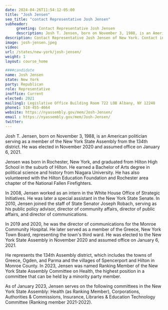 ```yaml
---
date: 2024-04-26T11:54:12-05:00
title: "Josh Jensen"
seo_title: "contact Representative Josh Jensen"
subheader:
     greeting: Contact Representative Josh Jensen
     description: Josh T. Jensen, born on November 3, 1988, is an American politician serving as a member of the New York State Assembly from the 134th district. He was elected in November 2020 and assumed office on January 6, 2021.
description: Contact Representative Josh Jensen of New York. Contact information for Josh Jensen includes email address, phone number, and mailing address.
image: josh-jensen.jpeg
video:
url: /states/new-york/josh-jensen/
weight: 1
layout: course_home

####candidate
name: Josh Jensen
state: New York
party: Republican
role: Representative
inoffice: Current
elected: 2021
mailing1: Legislative Office Building Room 722 LOB Albany, NY 12248
phone1: 518-455-4664
website: https://nyassembly.gov/mem/Josh-Jensen/
email : https://nyassembly.gov/mem/Josh-Jensen/
twitter: 
---
```

Josh T. Jensen, born on November 3, 1988, is an American politician serving as a member of the New York State Assembly from the 134th district. He was elected in November 2020 and assumed office on January 6, 2021.

Jensen was born in Rochester, New York, and graduated from Hilton High School in the suburb of Hilton. He earned a Bachelor of Arts degree in political science and history from Niagara University. He has also volunteered with the Hilton Education Foundation and Rochester area chapter of the National Fallen Firefighters.

In 2008, Jensen worked as an intern in the White House Office of Strategic Initiatives. He was later a special assistant in the New York State Senate. In 2010, Jensen joined the staff of State Senator Joseph Robach, serving as his public policy advisor, director of community affairs, director of public affairs, and director of communications.

In 2019 and 2020, he was the director of communications for the Monroe Community Hospital. He later served as a member of the Greece, New York Town Board, representing the town's third ward. He was elected to the New York State Assembly in November 2020 and assumed office on January 6, 2021.

He represents the 134th Assembly district, which includes the towns of Greece, Ogden, and Parma and the villages of Spencerport and Hilton in Monroe County. In 2023, Jensen was named Ranking Member of the New York State Assembly Committee on Health, the highest position in a committee that can be held by a minority party member.

As of January 2023, Jensen serves on the following committees in the New York State Assembly: Health (as Ranking Member), Corporations, Authorities & Commissions, Insurance, Libraries & Education Technology Committee (Ranking member 2021-2022).

